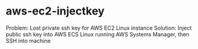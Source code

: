 # aws-ec2-injectkey

Problem: Lost private ssh key for AWS EC2 Linux instance
Solution: Inject public ssh key into AWS ECS Linux running AWS Systems Manager, then SSH into machine
